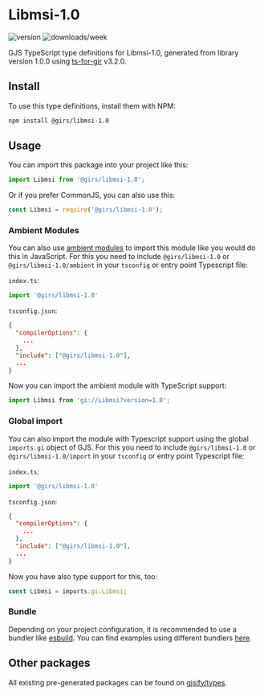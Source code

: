 
# Libmsi-1.0

![version](https://img.shields.io/npm/v/@girs/libmsi-1.0)
![downloads/week](https://img.shields.io/npm/dw/@girs/libmsi-1.0)


GJS TypeScript type definitions for Libmsi-1.0, generated from library version 1.0.0 using [ts-for-gir](https://github.com/gjsify/ts-for-gir) v3.2.0.


## Install

To use this type definitions, install them with NPM:
```bash
npm install @girs/libmsi-1.0
```

## Usage

You can import this package into your project like this:
```ts
import Libmsi from '@girs/libmsi-1.0';
```

Or if you prefer CommonJS, you can also use this:
```ts
const Libmsi = require('@girs/libmsi-1.0');
```

### Ambient Modules

You can also use [ambient modules](https://github.com/gjsify/ts-for-gir/tree/main/packages/cli#ambient-modules) to import this module like you would do this in JavaScript.
For this you need to include `@girs/libmsi-1.0` or `@girs/libmsi-1.0/ambient` in your `tsconfig` or entry point Typescript file:

`index.ts`:
```ts
import '@girs/libmsi-1.0'
```

`tsconfig.json`:
```json
{
  "compilerOptions": {
    ...
  },
  "include": ["@girs/libmsi-1.0"],
  ...
}
```

Now you can import the ambient module with TypeScript support: 

```ts
import Libmsi from 'gi://Libmsi?version=1.0';
```

### Global import

You can also import the module with Typescript support using the global `imports.gi` object of GJS.
For this you need to include `@girs/libmsi-1.0` or `@girs/libmsi-1.0/import` in your `tsconfig` or entry point Typescript file:

`index.ts`:
```ts
import '@girs/libmsi-1.0'
```

`tsconfig.json`:
```json
{
  "compilerOptions": {
    ...
  },
  "include": ["@girs/libmsi-1.0"],
  ...
}
```

Now you have also type support for this, too:

```ts
const Libmsi = imports.gi.Libmsi;
```

### Bundle

Depending on your project configuration, it is recommended to use a bundler like [esbuild](https://esbuild.github.io/). You can find examples using different bundlers [here](https://github.com/gjsify/ts-for-gir/tree/main/examples).

## Other packages

All existing pre-generated packages can be found on [gjsify/types](https://github.com/gjsify/types).

